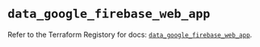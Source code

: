 # `data_google_firebase_web_app`

Refer to the Terraform Registory for docs: [`data_google_firebase_web_app`](https://www.terraform.io/docs/providers/google-beta/d/google_firebase_web_app).
